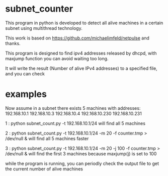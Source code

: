 # subnet_counter
This program in python is developed to detect all alive machines in a certain subnet using multithread technology.

This work is based on https://github.com/michaelimfeld/netpulse and thanks.

This program is designed to find ipv4 addresses released by dhcpd, with maxjump function you can avoid waiting too long.

It will write the result (Number of alive IPv4 addresses) to a specified file, and you can check 

# examples
Now assume in a subnet there exists 5 machines with addresses: 
192.168.10.1
192.168.10.3
192.168.10.4
192.168.10.230
192.168.10.231

1 :
python subnet_count.py -t 192.168.10.1/24
will find all 5 machines

2 :
python subnet_count.py -t 192.168.10.1/24 -m 20 -f counter.tmp > /dev/null &
will find all 5 machines faster

3 :
python subnet_count.py -t 192.168.10.1/24 -m 20 -j 100 -f counter.tmp > /dev/null &
will find the first 3 machines because maxjump(j) is set to 100

while the program is running, you can periodly check the output file to get the current number of alive machines
